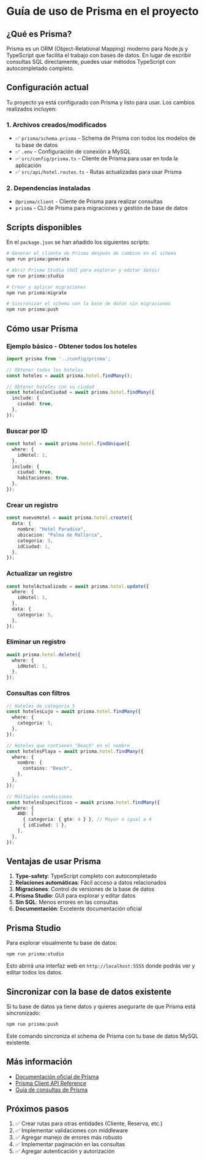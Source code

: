 # Guía de uso de Prisma en el proyecto

## ¿Qué es Prisma?

Prisma es un ORM (Object-Relational Mapping) moderno para Node.js y TypeScript que facilita el trabajo con bases de datos. En lugar de escribir consultas SQL directamente, puedes usar métodos TypeScript con autocompletado completo.

## Configuración actual

Tu proyecto ya está configurado con Prisma y listo para usar. Los cambios realizados incluyen:

### 1. Archivos creados/modificados

- ✅ `prisma/schema.prisma` - Schema de Prisma con todos los modelos de tu base de datos
- ✅ `.env` - Configuración de conexión a MySQL
- ✅ `src/config/prisma.ts` - Cliente de Prisma para usar en toda la aplicación
- ✅ `src/api/hotel.routes.ts` - Rutas actualizadas para usar Prisma

### 2. Dependencias instaladas

- `@prisma/client` - Cliente de Prisma para realizar consultas
- `prisma` - CLI de Prisma para migraciones y gestión de base de datos

## Scripts disponibles

En el `package.json` se han añadido los siguientes scripts:

```bash
# Generar el cliente de Prisma después de cambios en el schema
npm run prisma:generate

# Abrir Prisma Studio (GUI para explorar y editar datos)
npm run prisma:studio

# Crear y aplicar migraciones
npm run prisma:migrate

# Sincronizar el schema con la base de datos sin migraciones
npm run prisma:push
```

## Cómo usar Prisma

### Ejemplo básico - Obtener todos los hoteles

```typescript
import prisma from '../config/prisma';

// Obtener todos los hoteles
const hoteles = await prisma.hotel.findMany();

// Obtener hoteles con su ciudad
const hotelesConCiudad = await prisma.hotel.findMany({
  include: {
    ciudad: true,
  },
});
```

### Buscar por ID

```typescript
const hotel = await prisma.hotel.findUnique({
  where: {
    idHotel: 1,
  },
  include: {
    ciudad: true,
    habitaciones: true,
  },
});
```

### Crear un registro

```typescript
const nuevoHotel = await prisma.hotel.create({
  data: {
    nombre: "Hotel Paradise",
    ubicacion: "Palma de Mallorca",
    categoria: 5,
    idCiudad: 1,
  },
});
```

### Actualizar un registro

```typescript
const hotelActualizado = await prisma.hotel.update({
  where: {
    idHotel: 1,
  },
  data: {
    categoria: 5,
  },
});
```

### Eliminar un registro

```typescript
await prisma.hotel.delete({
  where: {
    idHotel: 1,
  },
});
```

### Consultas con filtros

```typescript
// Hoteles de categoría 5
const hotelesLujo = await prisma.hotel.findMany({
  where: {
    categoria: 5,
  },
});

// Hoteles que contienen "Beach" en el nombre
const hotelesPlaya = await prisma.hotel.findMany({
  where: {
    nombre: {
      contains: "Beach",
    },
  },
});

// Múltiples condiciones
const hotelesEspecificos = await prisma.hotel.findMany({
  where: {
    AND: [
      { categoria: { gte: 4 } }, // Mayor o igual a 4
      { idCiudad: 1 },
    ],
  },
});
```

## Ventajas de usar Prisma

1. **Type-safety**: TypeScript completo con autocompletado
2. **Relaciones automáticas**: Fácil acceso a datos relacionados
3. **Migraciones**: Control de versiones de la base de datos
4. **Prisma Studio**: GUI para explorar y editar datos
5. **Sin SQL**: Menos errores en las consultas
6. **Documentación**: Excelente documentación oficial

## Prisma Studio

Para explorar visualmente tu base de datos:

```bash
npm run prisma:studio
```

Esto abrirá una interfaz web en `http://localhost:5555` donde podrás ver y editar todos los datos.

## Sincronizar con la base de datos existente

Si tu base de datos ya tiene datos y quieres asegurarte de que Prisma está sincronizado:

```bash
npm run prisma:push
```

Este comando sincroniza el schema de Prisma con tu base de datos MySQL existente.

## Más información

- [Documentación oficial de Prisma](https://www.prisma.io/docs)
- [Prisma Client API Reference](https://www.prisma.io/docs/reference/api-reference/prisma-client-reference)
- [Guía de consultas de Prisma](https://www.prisma.io/docs/concepts/components/prisma-client/crud)

## Próximos pasos

1. ✅ Crear rutas para otras entidades (Cliente, Reserva, etc.)
2. ✅ Implementar validaciones con middleware
3. ✅ Agregar manejo de errores más robusto
4. ✅ Implementar paginación en las consultas
5. ✅ Agregar autenticación y autorización
